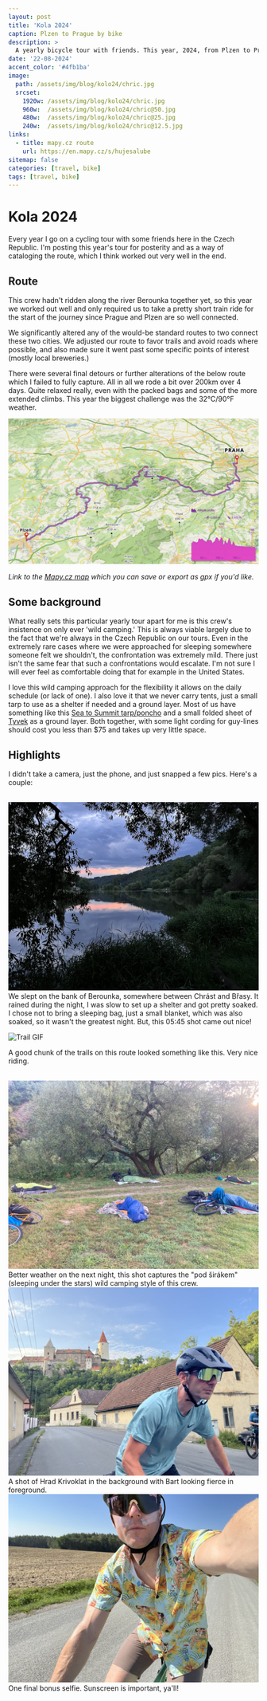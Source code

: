```yaml
---
layout: post
title: 'Kola 2024'
caption: Plzen to Prague by bike
description: >
  A yearly bicycle tour with friends. This year, 2024, from Plzen to Prague. 
date: '22-08-2024'
accent_color: '#4fb1ba'
image: 
  path: /assets/img/blog/kolo24/chric.jpg
  srcset: 
    1920w: /assets/img/blog/kolo24/chric.jpg
    960w:  /assets/img/blog/kolo24/chric@50.jpg
    480w:  /assets/img/blog/kolo24/chric@25.jpg
    240w:  /assets/img/blog/kolo24/chric@12.5.jpg
links:
  - title: mapy.cz route
    url: https://en.mapy.cz/s/hujesalube
sitemap: false
categories: [travel, bike]
tags: [travel, bike]
---
```


# Kola 2024

Every year I go on a cycling tour with some friends here in the Czech Republic. I'm posting this year's tour for posterity and as a way of cataloging the route, which I think worked out very well in the end. 

## Route

This crew hadn't ridden along the river Berounka together yet, so this year we worked out well and only required us to take a pretty short train ride for the start of the journey since Prague and Plzen are so well connected.

We significantly altered any of the would-be standard routes to two connect these two cities. We adjusted our route to favor trails and avoid roads where possible, and also made sure it went past some specific points of interest (mostly local breweries.)

There were several final detours or further alterations of the below route which I failed to fully capture. All in all we rode a bit over 200km over 4 days. Quite relaxed really, even with the packed bags and some of the more extended climbs. This year the biggest challenge was the 32°C/90°F weather. 

<picture>
  <source srcset="/assets/img/blog/kolo24/map@12.5.jpg" media="(max-width: 240px)">
  <source srcset="/assets/img/blog/kolo24/map@25.jpg" media="(max-width: 480px)">
  <source srcset="/assets/img/blog/kolo24/map@50.jpg" media="(max-width: 960px)">
  <source srcset="/assets/img/blog/kolo24/map.jpg" media="(max-width: 1920px)">
  <img src="/assets/img/blog/kolo24/map.jpg" alt="Kola 2024 Map">
</picture>

_Link to the [Mapy.cz map](https://en.mapy.cz/s/hujesalube) which you can save or export as gpx if you'd like._

## Some background

What really sets this particular yearly tour apart for me is this crew's insistence on only ever 'wild camping.' This is always viable largely due to the fact that we're always in the Czech Republic on our tours. Even in the extremely rare cases where we were approached for sleeping somewhere someone felt we shouldn't, the confrontation was extremely mild. There just isn't the same fear that such a confrontations would escalate. I'm not sure I will ever feel as comfortable doing that for example in the United States.

I love this wild camping approach for the flexibility it allows on the daily schedule (or lack of one). I also love it that we never carry tents, just a small tarp to use as a shelter if needed and a ground layer. Most of us have something like this [Sea to Summit tarp/poncho](https://seatosummit.eu/en-cz/products/nylon-tarp-poncho) and a small folded sheet of [Tyvek](https://www.dupont.com/brands/tyvek.html) as a ground layer. Both together, with some light cording for guy-lines should cost you less than $75 and takes up very little space.


## Highlights

I didn't take a camera, just the phone, and just snapped a few pics. Here's a couple:
<BR>
<BR>

<picture>
  <source srcset="/assets/img/blog/kolo24/berounka1@12.5.jpg" media="(max-width: 240px)">
  <source srcset="/assets/img/blog/kolo24/berounka1@25.jpg" media="(max-width: 480px)">
  <source srcset="/assets/img/blog/kolo24/berounka1@50.jpg" media="(max-width: 960px)">
  <source srcset="/assets/img/blog/kolo24/berounka1.jpg" media="(max-width: 1920px)">
  <img src="/assets/img/blog/kolo24/berounka1.jpg" alt="Kola 2024 Map">
</picture>
We slept on the bank of Berounka, somewhere between Chrást and Břasy. It rained during the night, I was slow to set up a shelter and got pretty soaked. I chose not to bring a sleeping bag, just a small blanket, which was also soaked, so it wasn't the greatest night. But, this 05:45 shot came out nice!

<BR>

![Trail GIF](/assets/img/blog/kolo24/trail.GIF)


A good chunk of the trails on this route looked something like this. Very nice riding. 

<BR>

<picture>
  <source srcset="/assets/img/blog/kolo24/podširákem@12.5.jpg" media="(max-width: 240px)">
  <source srcset="/assets/img/blog/kolo24/podširákem@25.jpg" media="(max-width: 480px)">
  <source srcset="/assets/img/blog/kolo24/podširákem@50.jpg" media="(max-width: 960px)">
  <source srcset="/assets/img/blog/kolo24/podširákem.jpg" media="(max-width: 1920px)">
  <img src="/assets/img/blog/kolo24/podširákem.jpg" alt="Kola 2024 Map">
</picture>
Better weather on the next night, this shot captures the "pod širákem" (sleeping under the stars) wild camping style of this crew.

<BR>

<picture>
  <source srcset="/assets/img/blog/kolo24/krivoklat@12.5.jpg" media="(max-width: 240px)">
  <source srcset="/assets/img/blog/kolo24/krivoklat@25.jpg" media="(max-width: 480px)">
  <source srcset="/assets/img/blog/kolo24/krivoklat@50.jpg" media="(max-width: 960px)">
  <source srcset="/assets/img/blog/kolo24/krivoklat.jpg" media="(max-width: 1920px)">
  <img src="/assets/img/blog/kolo24/krivoklat.jpg" alt="Kola 2024 Map">
</picture>
A shot of Hrad Krivoklat in the background with Bart looking fierce in foreground.

<BR>

<picture>
  <source srcset="/assets/img/blog/kolo24/selfik@12.5.jpg" media="(max-width: 240px)">
  <source srcset="/assets/img/blog/kolo24/selfik@25.jpg" media="(max-width: 480px)">
  <source srcset="/assets/img/blog/kolo24/selfik@50.jpg" media="(max-width: 960px)">
  <source srcset="/assets/img/blog/kolo24/selfik.jpg" media="(max-width: 1920px)">
  <img src="/assets/img/blog/kolo24/selfik.jpg" alt="Kola 2024 Map">
</picture>
One final bonus selfie. Sunscreen is important, ya'll!

